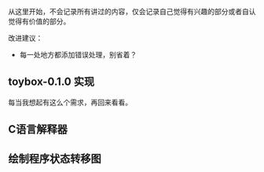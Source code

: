 从这里开始，不会记录所有讲过的内容，仅会记录自己觉得有兴趣的部分或者自认觉得有价值的部分。



改进建议：

- 每一处地方都添加错误处理，别省着？



## toybox-0.1.0 实现

每当我想起有这么个需求，再回来看看。







## C语言解释器







## 绘制程序状态转移图

